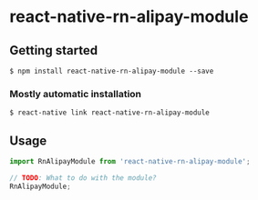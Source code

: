 # react-native-rn-alipay-module

## Getting started

`$ npm install react-native-rn-alipay-module --save`

### Mostly automatic installation

`$ react-native link react-native-rn-alipay-module`

## Usage
```javascript
import RnAlipayModule from 'react-native-rn-alipay-module';

// TODO: What to do with the module?
RnAlipayModule;
```
